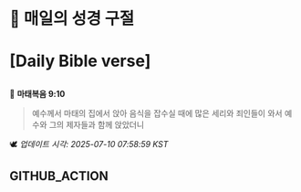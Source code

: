 # 🙏 매일의 성경 구절
# [Daily Bible verse]
##
<!-- START_BIBLE_VERSE -->
📖 **마태복음 9:10**
> 예수께서 마태의 집에서 앉아 음식을 잡수실 때에 많은 세리와 죄인들이 와서 예수와 그의 제자들과 함께 앉았더니

🕊️ _업데이트 시각: 2025-07-10 07:58:59 KST_
  <!-- END_BIBLE_VERSE -->
## GITHUB_ACTION
